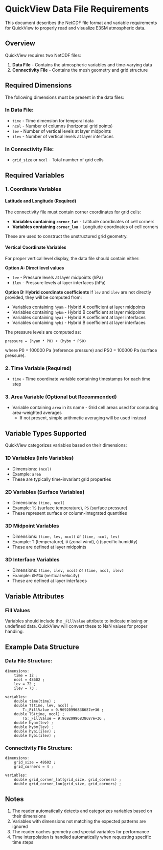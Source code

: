 # QuickView Data File Requirements

This document describes the NetCDF file format and variable requirements for
QuickView to properly read and visualize E3SM atmospheric data.

## Overview

QuickView requires two NetCDF files:

1. **Data File** - Contains the atmospheric variables and time-varying data
2. **Connectivity File** - Contains the mesh geometry and grid structure

## Required Dimensions

The following dimensions must be present in the data files:

### In Data File:

- `time` - Time dimension for temporal data
- `ncol` - Number of columns (horizontal grid points)
- `lev` - Number of vertical levels at layer midpoints
- `ilev` - Number of vertical levels at layer interfaces

### In Connectivity File:

- `grid_size` or `ncol` - Total number of grid cells

## Required Variables

### 1. Coordinate Variables

#### Latitude and Longitude (Required)

The connectivity file must contain corner coordinates for grid cells:

- **Variables containing `corner_lat`** - Latitude coordinates of cell corners
- **Variables containing `corner_lon`** - Longitude coordinates of cell corners

These are used to construct the unstructured grid geometry.

#### Vertical Coordinate Variables

For proper vertical level display, the data file should contain either:

**Option A: Direct level values**

- `lev` - Pressure levels at layer midpoints (hPa)
- `ilev` - Pressure levels at layer interfaces (hPa)

**Option B: Hybrid coordinate coefficients** If `lev` and `ilev` are not
directly provided, they will be computed from:

- Variables containing `hyam` - Hybrid A coefficient at layer midpoints
- Variables containing `hybm` - Hybrid B coefficient at layer midpoints
- Variables containing `hyai` - Hybrid A coefficient at layer interfaces
- Variables containing `hybi` - Hybrid B coefficient at layer interfaces

The pressure levels are computed as:

```
pressure = (hyam * P0) + (hybm * PS0)
```

where P0 = 100000 Pa (reference pressure) and PS0 = 100000 Pa (surface
pressure).

### 2. Time Variable (Required)

- `time` - Time coordinate variable containing timestamps for each time step

### 3. Area Variable (Optional but Recommended)

- Variable containing `area` in its name - Grid cell areas used for computing
  area-weighted averages
  - If not present, simple arithmetic averaging will be used instead

## Variable Types Supported

QuickView categorizes variables based on their dimensions:

### 1D Variables (Info Variables)

- Dimensions: `(ncol)`
- Example: `area`
- These are typically time-invariant grid properties

### 2D Variables (Surface Variables)

- Dimensions: `(time, ncol)`
- Example: `TS` (surface temperature), `PS` (surface pressure)
- These represent surface or column-integrated quantities

### 3D Midpoint Variables

- Dimensions: `(time, lev, ncol)` or `(time, ncol, lev)`
- Example: `T` (temperature), `U` (zonal wind), `Q` (specific humidity)
- These are defined at layer midpoints

### 3D Interface Variables

- Dimensions: `(time, ilev, ncol)` or `(time, ncol, ilev)`
- Example: `OMEGA` (vertical velocity)
- These are defined at layer interfaces

## Variable Attributes

### Fill Values

Variables should include the `_FillValue` attribute to indicate missing or
undefined data. QuickView will convert these to NaN values for proper handling.

## Example Data Structure

### Data File Structure:

```
dimensions:
    time = 12 ;
    ncol = 48602 ;
    lev = 72 ;
    ilev = 73 ;

variables:
    double time(time) ;
    double T(time, lev, ncol) ;
        T:_FillValue = 9.96920996838687e+36 ;
    double TS(time, ncol) ;
        TS:_FillValue = 9.96920996838687e+36 ;
    double hyam(lev) ;
    double hybm(lev) ;
    double hyai(ilev) ;
    double hybi(ilev) ;
```

### Connectivity File Structure:

```
dimensions:
    grid_size = 48602 ;
    grid_corners = 4 ;

variables:
    double grid_corner_lat(grid_size, grid_corners) ;
    double grid_corner_lon(grid_size, grid_corners) ;
```

## Notes

1. The reader automatically detects and categorizes variables based on their
   dimensions
2. Variables with dimensions not matching the expected patterns are ignored
3. The reader caches geometry and special variables for performance
4. Time interpolation is handled automatically when requesting specific time
   steps
